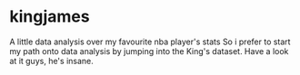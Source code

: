 # kingjames
A little data analysis over my favourite nba player's stats
So i prefer to start my path onto data analysis by jumping into the King's dataset. Have a look at it guys, he's insane.
